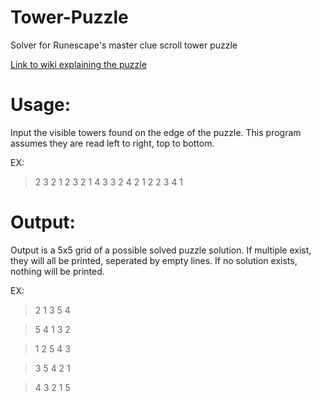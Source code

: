 # Tower-Puzzle
Solver for Runescape's master clue scroll tower puzzle

[Link to wiki explaining the puzzle](http://runescape.wikia.com/wiki/Treasure_Trails/Guide/Towers?file=Towers_puzzle_scroll_interface.png#General_strategies)

# Usage:
Input the visible towers found on the edge of the puzzle.
This program assumes they are read left to right, top to bottom.

EX:
>2 3 2 1 2 3 2 1 4 3 3 2 4 2 1 2 2 3 4 1

# Output:
Output is a 5x5 grid of a possible solved puzzle solution. If multiple exist, they will all be printed, seperated by empty lines. If no solution exists, nothing will be printed.

EX:

>2 1 3 5 4 

>5 4 1 3 2 

>1 2 5 4 3 

>3 5 4 2 1 

>4 3 2 1 5 

